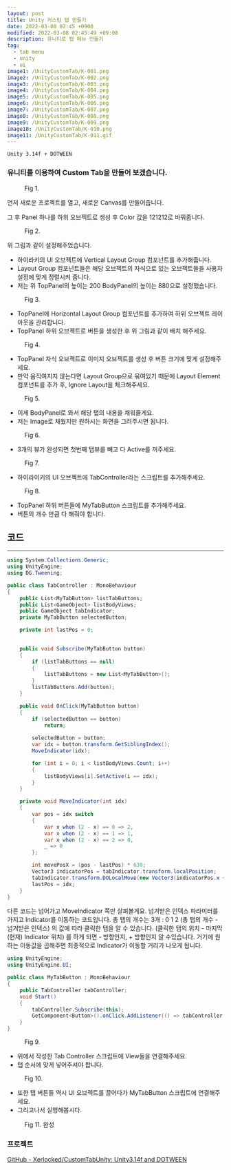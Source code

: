 ```yaml
---
layout: post
title: Unity 커스텀 탭 만들기
date: 2022-03-08 02:45 +0900
modified: 2022-03-08 02:45:49 +09:00
description: 유니티로 탭 메뉴 만들기
tag:
  - tab menu
  - unity
  - ui
image1: /UnityCustomTab/K-001.png
image2: /UnityCustomTab/K-002.png
image3: /UnityCustomTab/K-003.png
image4: /UnityCustomTab/K-004.png
image5: /UnityCustomTab/K-005.png
image6: /UnityCustomTab/K-006.png
image7: /UnityCustomTab/K-007.png
image8: /UnityCustomTab/K-008.png
image9: /UnityCustomTab/K-009.png
image10: /UnityCustomTab/K-010.png
image11: /UnityCustomTab/K-011.gif
---
```

```
Unity 3.14f + DOTWEEN
```

### 유니티를 이용하여 Custom Tab을 만들어 보겠습니다.

<figure>
<img src="/UnityCustomTab/K-001.png" alt="">
<figcaption>Fig 1.</figcaption>
</figure>

먼저 새로운 프로젝트를 열고, 새로운 Canvas를 만들어줍니다.

그 후 Panel 하나를 하위 오브젝트로 생성 후 Color 값을 121212로 바꿔줍니다.

<figure>
<img src="/UnityCustomTab/K-002.png" alt="">
<figcaption>Fig 2.</figcaption>
</figure>

위 그림과 같이 설정해주었습니다.

- 하이라키의 UI 오브젝트에 Vertical Layout Group 컴포넌트를 추가해줍니다.
- Layout Group 컴포넌트들은 해당 오브젝트의 자식으로 있는 오브젝트들을 사용자 설정에 맞게 정렬시켜 줍니다.
- 저는 위 TopPanel의 높이는 200 BodyPanel의 높이는 880으로 설정했습니다.

<figure>
<img src="/UnityCustomTab/K-003.png" alt="">
<figcaption>Fig 3.</figcaption>
</figure>

- TopPanel에 Horizontal Layout Group 컴포넌트를 추가하여 하위 오브젝트 레이아웃을 관리합니다.
- TopPanel 하위 오브젝트로 버튼을 생성한 후 위 그림과 같이 배치 해주세요.

<figure>
<img src="/UnityCustomTab/K-004.png" alt="">
<figcaption>Fig 4.</figcaption>
</figure>

- TopPanel 자식 오브젝트로 이미지 오브젝트를 생성 후 버튼 크기에 맞게 설정해주세요.
- 만약 움직여지지 않는다면 Layout Group으로 묶여있기 때문에 Layout Element 컴포넌트를 추가 후, Ignore Layout을 체크해주세요.

<figure>
<img src="/UnityCustomTab/K-005.png" alt="">
<figcaption>Fig 5.</figcaption>
</figure>

- 이제 BodyPanel로 와서 해당 탭의 내용을 채워줄게요.
- 저는 Image로 채웠지만 원하시는 화면을 그려주시면 됩니다.

<figure>
<img src="/UnityCustomTab/K-006.png" alt="">
<figcaption>Fig 6.</figcaption>
</figure>

- 3개의 뷰가 완성되면 첫번째 탭뷰를 빼고 다 Active를 꺼주세요.

<figure>
<img src="/UnityCustomTab/K-007.png" alt="">
<figcaption>Fig 7.</figcaption>
</figure>

- 하이라이키의 UI 오브젝트에 TabController라는 스크립트를 추가해주세요.

<figure>
<img src="/UnityCustomTab/K-008.png" alt="">
<figcaption>Fig 8.</figcaption>
</figure>

- TopPanel 하위 버튼들에 MyTabButton 스크립트를 추가해주세요.
- 버튼의 개수 만큼 다 해줘야 합니다.

## 코드
<hr>

```c#
using System.Collections.Generic;
using UnityEngine;
using DG.Tweening;

public class TabController : MonoBehaviour
{
    public List<MyTabButton> listTabButtons;
    public List<GameObject> listBodyViews;
    public GameObject tabIndicator;
    private MyTabButton selectedButton;

    private int lastPos = 0;
    

    public void Subscribe(MyTabButton button)
    {
        if (listTabButtons == null)
        {
            listTabButtons = new List<MyTabButton>();
        }
        listTabButtons.Add(button);
    }

    public void OnClick(MyTabButton button)
    {
        if (selectedButton == button)
            return;
            
        selectedButton = button;
        var idx = button.transform.GetSiblingIndex();
        MoveIndicator(idx);

        for (int i = 0; i < listBodyViews.Count; i++)
        {
            listBodyViews[i].SetActive(i == idx);
        }
    }

    private void MoveIndicator(int idx)
    {
        var pos = idx switch
        {
            var x when (2 - x) == 0 => 2,
            var x when (2 - x) == 1 => 1,
            var x when (2 - x) == 2 => 0,
            _ => 0
        };

        int movePosX = (pos - lastPos) * 630;
        Vector3 indicatorPos = tabIndicator.transform.localPosition;
        tabIndicator.transform.DOLocalMove(new Vector3(indicatorPos.x + movePosX, indicatorPos.y), 0.1f);
        lastPos = idx;
    }
}
```

다른 코드는 넘어가고 MoveIndicator 쪽만 살펴볼게요.
넘겨받은 인덱스 파라미터를 가지고 Indicator를 이동하는 코드입니다.
총 탭의 개수는 3개 : 0 1 2
(총 탭의 개수 - 넘겨받은 인덱스) 의 값에 따라 클릭한 탭을 알 수 있습니다.
(클릭한 탭의 위치 - 마지막(현재) Indicator 위치) 를 하게 되면 - 방향인지, + 방향인지 알 수있습니다. 거기에 원하는 이동값을 곱해주면 최종적으로 Indicator가 이동할 거리가 나오게 됩니다.

```c#
using UnityEngine;
using UnityEngine.UI;

public class MyTabButton : MonoBehaviour
{
    public TabController tabController;
    void Start()
    {
        tabController.Subscribe(this);
        GetComponent<Button>().onClick.AddListener(() => tabController.OnClick(this));
    }
}
```

<figure>
<img src="/UnityCustomTab/K-009.png" alt="">
<figcaption>Fig 9.</figcaption>
</figure>

- 위에서 작성한 Tab Controller 스크립트에 View들을 연결해주세요.
- 탭 순서에 맞게 넣어주셔야 합니다.

<figure>
<img src="/UnityCustomTab/K-010.png" alt="">
<figcaption>Fig 10.</figcaption>
</figure>

- 또한 탭 버튼들 역시 UI 오브젝트를 끌어다가 MyTabButton 스크립트에 연결해주세요.
- 그리고나서 실행해봅시다.

<figure>
<img src="/UnityCustomTab/K-011.gif" alt="">
<figcaption>Fig 11. 완성</figcaption>
</figure>

### 프로젝트
[GitHub - Xerlocked/CustomTabUnity: Unity3.14f and DOTWEEN](https://github.com/Xerlocked/CustomTabUnity)
